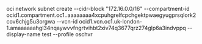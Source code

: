 oci network subnet create --cidr-block "172.16.0.0/16" --compartment-id ocid1.compartment.oc1..aaaaaaaa4xcpuhgrelfcpchgektpwaegyugprsqlork2cov6chjg5u3orgwa --vcn-id ocid1.vcn.oc1.uk-london-1.amaaaaaahgl34nqaywvvfngrtvihbt2xiv74q3677qrz274glp6a3indvppq --display-name test --profile oschvr